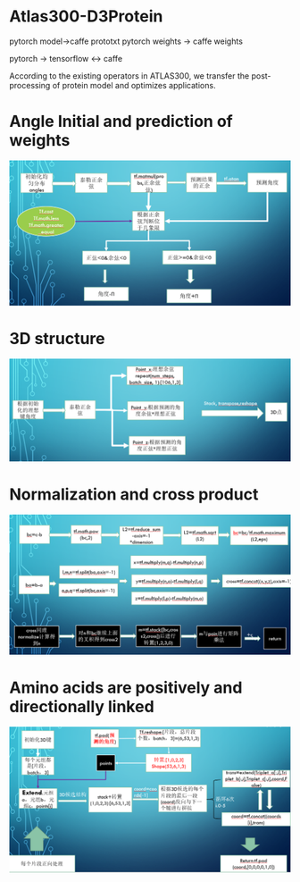 # Atlas300-D3Protein
pytorch model->caffe prototxt
pytorch weights -> caffe weights

pytorch -> tensorflow <-> caffe

 According to the existing operators in ATLAS300, we transfer the post-processing of protein model and optimizes applications.
 
# Angle Initial and prediction of weights

![Image text](https://github.com/futureisatyourhand/Atlas300-D3Protein/blob/master/angle%20prediction.png)

# 3D structure
![Image text](https://github.com/futureisatyourhand/Atlas300-D3Protein/blob/master/3D%20points.png)
# Normalization and cross product
![Image text](https://github.com/futureisatyourhand/Atlas300-D3Protein/blob/master/extend.png)
# Amino acids are positively and directionally linked
![Image text](https://github.com/futureisatyourhand/Atlas300-D3Protein/blob/master/3D%20structure.png)
